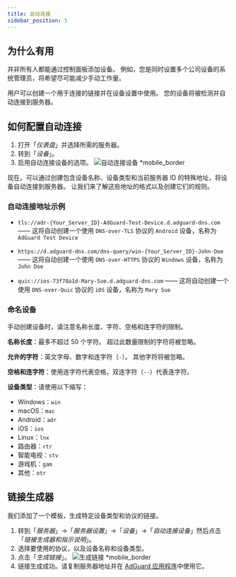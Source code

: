 ```yaml
---
title: 自动连接
sidebar_position: 5
---
```


## 为什么有用

并非所有人都能通过控制面板添加设备。 例如，您是同时设置多个公司设备的系统管理员，将希望尽可能减少手动工作量。

用户可以创建一个用于连接的链接并在设备设置中使用。 您的设备将被检测并自动连接到服务器。

## 如何配置自动连接

1. 打开「_仪表盘_」并选择所需的服务器。
2. 转到「_设备_」。
3. 启用自动连接设备的选项。
    ![自动连接设备 \*mobile_border](https://cdn.adtidy.org/content/kb/dns/private/new_dns/connect/automatically_step4.png)

现在，可以通过创建包含设备名称、设备类型和当前服务器 ID 的特殊地址，将设备自动连接到服务器。 让我们来了解这些地址的格式以及创建它们的规则。

### 自动连接地址示例

- `tls://adr-{Your_Server_ID}-AdGuard-Test-Device.d.adguard-dns.com` —— 这将自动创建一个使用 `DNS-over-TLS` 协议的 `Android` 设备，名称为 `AdGuard Test Device`

- `https://d.adguard-dns.com/dns-query/win-{Your_Server_ID}-John-Doe` —— 这将自动创建一个使用 `DNS-over-HTTPS` 协议的 `Windows` 设备，名称为 `John Doe`

- `quic://ios-73f78a1d-Mary-Sue.d.adguard-dns.com` —— 这将自动创建一个使用 `DNS-over-Quic` 协议的 `iOS` 设备，名称为 `Mary Sue`

### 命名设备

手动创建设备时，请注意名称长度、字符、空格和连字符的限制。

**名称长度**：最多不超过 50 个字符。 超过此数量限制的字符将被忽略。

**允许的字符**：英文字母、数字和连字符（`-`）。 其他字符将被忽略。

**空格和连字符**：使用连字符代表空格，双连字符（`--`）代表连字符。

**设备类型**：请使用以下缩写：

- Windows：`win`
- macOS：`mac`
- Android：`adr`
- iOS：`ios`
- Linux：`lnx`
- 路由器：`rtr`
- 智能电视：`stv`
- 游戏机：`gam`
- 其他：`otr`

## 链接生成器

我们添加了一个模板，生成特定设备类型和协议的链接。

1. 转到「_服务器_」→「_服务器设置_」→「_设备_」→「_自动连接设备_」然后点击「_链接生成器和指示说明_」。
2. 选择要使用的协议，以及设备名称和设备类型。
3. 点击「_生成链接_」。
    ![生成链接 \*mobile_border](https://cdn.adtidy.org/content/kb/dns/private/new_dns/connect/automatically_step7.png)
4. 链接生成成功。请复制服务器地址并在 [AdGuard 应用程序](https://adguard.com/welcome.html)中使用它。
